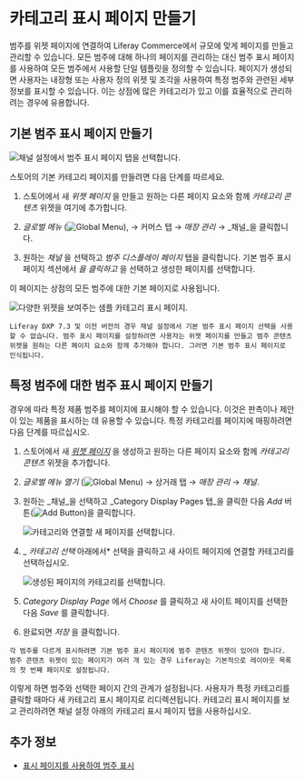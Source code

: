# 카테고리 표시 페이지 만들기

범주를 위젯 페이지에 연결하여 Liferay Commerce에서 규모에 맞게 페이지를 만들고 관리할 수 있습니다. 모든 범주에 대해 하나의 페이지를 관리하는 대신 범주 표시 페이지를 사용하여 모든 범주에서 사용할 단일 템플릿을 정의할 수 있습니다. 페이지가 생성되면 사용자는 내장형 또는 사용자 정의 위젯 및 조각을 사용하여 특정 범주와 관련된 세부 정보를 표시할 수 있습니다. 이는 상점에 많은 카테고리가 있고 이를 효율적으로 관리하려는 경우에 유용합니다.

## 기본 범주 표시 페이지 만들기

![채널 설정에서 범주 표시 페이지 탭을 선택합니다.](./creating-category-display-pages/1.png)

스토어의 기본 카테고리 페이지를 만들려면 다음 단계를 따르세요.

1. 스토어에서 새 _위젯 페이지_ 을 만들고 원하는 다른 페이지 요소와 함께 _카테고리 콘텐츠_ 위젯을 여기에 추가합니다.

1. _글로벌 메뉴_ (![Global Menu](../images/icon-applications-menu.png)), &rarr; 커머스 탭 &rarr; _매장 관리_ &rarr; _채널_을 클릭합니다.

1. 원하는 _채널_ 을 선택하고 _범주 디스플레이 페이지_ 탭을 클릭합니다. 기본 범주 표시 페이지 섹션에서 _을 클릭하고_ 을 선택하고 생성한 페이지를 선택합니다.

이 페이지는 상점의 모든 범주에 대한 기본 페이지로 사용됩니다.

![다양한 위젯을 보여주는 샘플 카테고리 표시 페이지.](./creating-category-display-pages/2.png)

```{note}
Liferay DXP 7.3 및 이전 버전의 경우 채널 설정에서 기본 범주 표시 페이지 선택을 사용할 수 없습니다. 범주 표시 페이지를 설정하려면 사용자는 위젯 페이지를 만들고 범주 콘텐츠 위젯을 원하는 다른 페이지 요소와 함께 추가해야 합니다. 그러면 기본 범주 표시 페이지로 인식됩니다.
```

## 특정 범주에 대한 범주 표시 페이지 만들기

경우에 따라 특정 제품 범주를 페이지에 표시해야 할 수 있습니다. 이것은 판촉이나 제안이 있는 제품을 표시하는 데 유용할 수 있습니다. 특정 카테고리를 페이지에 매핑하려면 다음 단계를 따르십시오.

1. 스토어에서 새 [_위젯 페이지_](https://learn.liferay.com/dxp/latest/en/site-building/creating-pages/understanding-pages/understanding-pages.html#widget-pages) 을 생성하고 원하는 다른 페이지 요소와 함께 _카테고리 콘텐츠_ 위젯을 추가합니다.

1. _글로벌 메뉴 열기_ (![Global Menu](../images/icon-applications-menu.png)) &rarr; 상거래 탭 &rarr; _매장 관리_ &rarr; _채널_.

1. 원하는 _채널_을 선택하고 _Category Display Pages 탭_을 클릭한 다음 _Add_ 버튼(![Add Button](../images/icon-add.png))을 클릭합니다.

   ![카테고리와 연결할 새 페이지를 선택합니다.](./creating-category-display-pages/3.png)

1. _ _카테고리 선택_ 아래에서* 선택을 클릭하고 새 사이트 페이지에 연결할 카테고리를 선택하십시오.

   ![생성된 페이지의 카테고리를 선택합니다.](./creating-category-display-pages/4.png)

1. _Category Display Page_ 에서 _Choose_ 를 클릭하고 새 사이트 페이지를 선택한 다음 _Save_ 를 클릭합니다.

1. 완료되면 _저장_ 을 클릭합니다.

```{note}
각 범주를 다르게 표시하려면 기본 범주 표시 페이지에 범주 콘텐츠 위젯이 있어야 합니다. 범주 콘텐츠 위젯이 있는 페이지가 여러 개 있는 경우 Liferay는 기본적으로 레이아웃 목록의 첫 번째 페이지로 설정됩니다. 
```

이렇게 하면 범주와 선택한 페이지 간의 관계가 설정됩니다. 사용자가 특정 카테고리를 클릭할 때마다 새 카테고리 표시 페이지로 리디렉션됩니다. 카테고리 표시 페이지를 보고 관리하려면 채널 설정 아래의 카테고리 표시 페이지 탭을 사용하십시오.

## 추가 정보

- [표시 페이지를 사용하여 범주 표시](https://learn.liferay.com/dxp/latest/en/site-building/displaying-content/using-display-page-templates/displaying-categories-using-display-pages.html)
